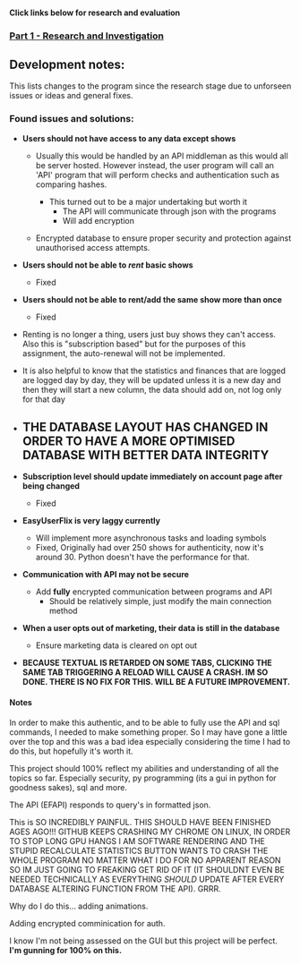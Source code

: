 #### Click links below for research and evaluation
### [Part 1 - Research and Investigation](https://github.com/ZProLegend007/Project-Data-Management-SQL/blob/main/Part1.md)

## Development notes:
This lists changes to the program since the research stage due to unforseen issues or ideas and general fixes.

### Found issues and solutions:
- **Users should not have access to any data except shows**
  - Usually this would be handled by an API middleman as this would all be server hosted. However instead, the user program will call an 'API' program that will perform checks and authentication such as comparing hashes.
    - This turned out to be a major undertaking but worth it
      - The API will communicate through json with the programs
      - Will add encryption 
      
  - Encrypted database to ensure proper security and protection against unauthorised access attempts.
 
- **Users should not be able to _rent_ basic shows**
  - Fixed
  
- **Users should not be able to rent/add the same show more than once**
  - Fixed
 
- Renting is no longer a thing, users just buy shows they can't access. Also this is "subscription based" but for the purposes of this assignment, the auto-renewal will not be implemented.
- It is also helpful to know that the statistics and finances that are logged are logged day by day, they will be updated unless it is a new day and then they will start a new column, the data should add on, not log only for that day

- **THE DATABASE LAYOUT HAS CHANGED IN ORDER TO HAVE A MORE OPTIMISED DATABASE WITH BETTER DATA INTEGRITY**
  - 
  
- **Subscription level should update immediately on account page after being changed**
  - Fixed
  
- **EasyUserFlix is very laggy currently**
  - Will implement more asynchronous tasks and loading symbols
  - Fixed, Originally had over 250 shows for authenticity, now it's around 30. Python doesn't have the performance for that.
 
- **Communication with API may not be secure**
  - Add **fully** encrypted communication between programs and API
    - Should be relatively simple, just modify the main connection method

- **When a user opts out of marketing, their data is still in the database**
  - Ensure marketing data is cleared on opt out
 
- **BECAUSE TEXTUAL IS RETARDED ON SOME TABS, CLICKING THE SAME TAB TRIGGERING A RELOAD WILL CAUSE A CRASH. IM SO DONE. THERE IS NO FIX FOR THIS. WILL BE A FUTURE IMPROVEMENT.**

#### Notes

In order to make this authentic, and to be able to fully use the API and sql commands, I needed to make something proper. So I may have gone a little over the top and this was a bad idea especially considering the time I had to do this, but hopefully it's worth it. 

This project should 100% reflect my abilities and understanding of all the topics so far. Especially security, py programming (its a gui in python for goodness sakes), sql and more.

The API (EFAPI) responds to query's in formatted json.

This is SO INCREDIBLY PAINFUL. THIS SHOULD HAVE BEEN FINISHED AGES AGO!!! GITHUB KEEPS CRASHING MY CHROME ON LINUX, IN ORDER TO STOP LONG GPU HANGS I AM SOFTWARE RENDERING AND THE STUPID RECALCULATE STATISTICS BUTTON WANTS TO CRASH THE WHOLE PROGRAM NO MATTER WHAT I DO FOR NO APPARENT REASON SO IM JUST GOING TO FREAKING GET RID OF IT (IT SHOULDNT EVEN BE NEEDED TECHNICALLY AS EVERYTHING _SHOULD_ UPDATE AFTER EVERY DATABASE ALTERING FUNCTION FROM THE API). GRRR.

Why do I do this... adding animations.

Adding encrypted comminication for auth.

I know I'm not being assessed on the GUI but this project will be perfect. **I'm gunning for 100% on this.** 

